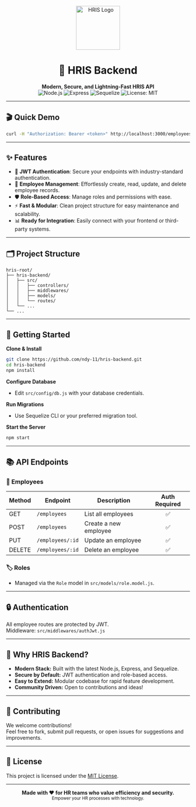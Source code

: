 <p align="center">
  <img src="https://placehold.co/200x200?text=HRIS+Logo" alt="HRIS Logo" width="120" />
</p>

<h1 align="center">🚀 HRIS Backend</h1>

<p align="center">
  <b>Modern, Secure, and Lightning-Fast HRIS API</b><br>
  <img alt="Node.js" src="https://img.shields.io/badge/Node.js-18.x-green?logo=node.js">
  <img alt="Express" src="https://img.shields.io/badge/Express.js-4.x-blue?logo=express">
  <img alt="Sequelize" src="https://img.shields.io/badge/Sequelize-6.x-2f406a?logo=sequelize">
  <img alt="License: MIT" src="https://img.shields.io/badge/License-MIT-yellow.svg">
</p>

---

## 🎬 Quick Demo

```bash
curl -H "Authorization: Bearer <token>" http://localhost:3000/employees
```

---

## ✨ Features

- 🔐 **JWT Authentication**: Secure your endpoints with industry-standard authentication.
- 👥 **Employee Management**: Effortlessly create, read, update, and delete employee records.
- 🛡️ **Role-Based Access**: Manage roles and permissions with ease.
- ⚡ **Fast & Modular**: Clean project structure for easy maintenance and scalability.
- 📊 **Ready for Integration**: Easily connect with your frontend or third-party systems.

---

## 🗂️ Project Structure

```
hris-root/
├── hris-backend/
│   ├── src/
│   │   ├── controllers/
│   │   ├── middlewares/
│   │   ├── models/
│   │   └── routes/
│   └── ...
└── ...
```

---

## 🚦 Getting Started

**Clone & Install**
```bash
git clone https://github.com/ndy-11/hris-backend.git
cd hris-backend
npm install
```

**Configure Database**
- Edit `src/config/db.js` with your database credentials.

**Run Migrations**
- Use Sequelize CLI or your preferred migration tool.

**Start the Server**
```bash
npm start
```

---

## 📚 API Endpoints

### 👤 Employees

| Method | Endpoint            | Description                       | Auth Required |
|--------|---------------------|-----------------------------------|:-------------:|
| GET    | `/employees`        | List all employees                |      ✅       |
| POST   | `/employees`        | Create a new employee             |      ✅       |
| PUT    | `/employees/:id`    | Update an employee                |      ✅       |
| DELETE | `/employees/:id`    | Delete an employee                |      ✅       |

### 🏷️ Roles

- Managed via the `Role` model in `src/models/role.model.js`.

---

## 🔒 Authentication

All employee routes are protected by JWT.<br>
Middleware: `src/middlewares/authJwt.js`

---

## 🌟 Why HRIS Backend?

- **Modern Stack:** Built with the latest Node.js, Express, and Sequelize.
- **Secure by Default:** JWT authentication and role-based access.
- **Easy to Extend:** Modular codebase for rapid feature development.
- **Community Driven:** Open to contributions and ideas!

---

## 🤝 Contributing

We welcome contributions!  
Feel free to fork, submit pull requests, or open issues for suggestions and improvements.

---

## 📄 License

This project is licensed under the [MIT License](LICENSE).

---

<p align="center">
  <b>Made with ❤️ for HR teams who value efficiency and security.</b><br>
  <sub>Empower your HR processes with technology.</sub>
</p>
